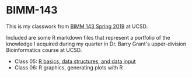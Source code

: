 # BIMM-143

This is my classwork from [BIMM 143 Spring 2019](https://bioboot.github.io/bimm143_S19/) at UCSD. 

Included are some R markdown files that represent a portfolio of the knowledge I acquired during my quarter in Dr. Barry Grant's upper-division Bioinformatics course at UCSD.

- Class 05: [R basics, data structures, and data input](https://github.com/tbogan/bimm143/blob/master/Class-5/class-5.md)
- Class 06: R graphics, generating plots with R
